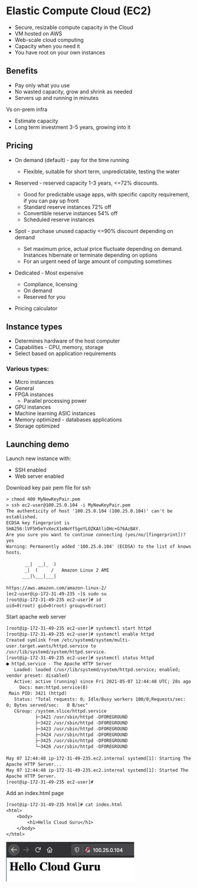 # Elastic Compute Cloud (EC2)

- Secure, resizable compute capacity in the Cloud
- VM hosted on AWS
- Web-scale cloud computing
- Capacity when you need it
- You have root on your own instances

## Benefits
- Pay only what you use
- No wasted capacity, grow and shrink as needed
- Servers up and running in minutes

Vs on-prem infra
- Estimate capacity
- Long term investment 3-5 years, growing into it

## Pricing
- On demand (default) - pay for the time running
  - Flexible, suitable for short term, unpredictable, testing the water
- Reserved - reserved capacity 1-3 years, <=72% discounts.
  - Good for predictable usage apps, with specific capcity requirement, if you can pay up front
  - Standard reserve instances 72% off
  - Convertible reserve instances 54% off
  - Scheduled reserve instances 
- Spot - purchase unused capactiy <=90% discount depending on demand
  - Set maximum price, actual price fluctuate depending on demand. Instances hibernate or terminate depending on options
  - For an urgent need of large amount of computing sometimes
- Dedicated - Most expensive
  - Compliance, licensing
  - On demand 
  - Reserved for you

- Pricing calculator

## Instance types

- Determines hardware of the host computer
- Capabilities - CPU, memory, storage
- Select based on application requirements

### Various types:
- Micro instances
- General
- FPGA instances
  - Parallel processing power
- GPU instances
- Machine learning ASIC instances
- Memory optimized - databases applications
- Storage optimized

## Launching demo
Launch new instance with:
- SSH enabled
- Web server enabled

Download key pair pem file for ssh
```
> chmod 400 MyNewKeyPair.pem
> ssh ec2-user@100.25.0.104 -i MyNewKeyPair.pem
The authenticity of host '100.25.0.104 (100.25.0.104)' can't be established.
ECDSA key fingerprint is SHA256:lVF5H5eYvXecX1eNoYfSgeYLOZKAtliOHc+G76AzBAY.
Are you sure you want to continue connecting (yes/no/[fingerprint])? yes
Warning: Permanently added '100.25.0.104' (ECDSA) to the list of known hosts.

       __|  __|_  )
       _|  (     /   Amazon Linux 2 AMI
      ___|\___|___|

https://aws.amazon.com/amazon-linux-2/
[ec2-user@ip-172-31-49-235 ~]$ sudo su
[root@ip-172-31-49-235 ec2-user]# id
uid=0(root) gid=0(root) groups=0(root)
```

Start apache web server
```
[root@ip-172-31-49-235 ec2-user]# systemctl start httpd
[root@ip-172-31-49-235 ec2-user]# systemctl enable httpd
Created symlink from /etc/systemd/system/multi-user.target.wants/httpd.service to /usr/lib/systemd/system/httpd.service.
[root@ip-172-31-49-235 ec2-user]# systemctl status httpd
● httpd.service - The Apache HTTP Server
   Loaded: loaded (/usr/lib/systemd/system/httpd.service; enabled; vendor preset: disabled)
   Active: active (running) since Fri 2021-05-07 12:44:48 UTC; 28s ago
     Docs: man:httpd.service(8)
 Main PID: 3421 (httpd)
   Status: "Total requests: 0; Idle/Busy workers 100/0;Requests/sec: 0; Bytes served/sec:   0 B/sec"
   CGroup: /system.slice/httpd.service
           ├─3421 /usr/sbin/httpd -DFOREGROUND
           ├─3422 /usr/sbin/httpd -DFOREGROUND
           ├─3423 /usr/sbin/httpd -DFOREGROUND
           ├─3424 /usr/sbin/httpd -DFOREGROUND
           ├─3425 /usr/sbin/httpd -DFOREGROUND
           └─3426 /usr/sbin/httpd -DFOREGROUND

May 07 12:44:48 ip-172-31-49-235.ec2.internal systemd[1]: Starting The Apache HTTP Server...
May 07 12:44:48 ip-172-31-49-235.ec2.internal systemd[1]: Started The Apache HTTP Server.
[root@ip-172-31-49-235 ec2-user]#
```

Add an index.html page
```
[root@ip-172-31-49-235 html]# cat index.html
<html>
	<body>
		<h1>Hello Cloud Guru</h1>
	</body>
</html>
```

![webpage](./webpage.png)
